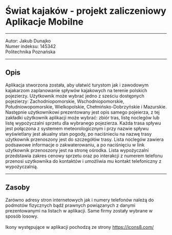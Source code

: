 # Świat kajaków - projekt zaliczeniowy Aplikacje Mobilne

---
Autor: Jakub Dunajko \
Numer indeksu: 145342 \
Politechnika Poznańska

---
## Opis

Aplikacja stworzona została, aby ułatwić turystom jak i zawodowym kajakarzom zaplanowanie spływów kajakowych na terenie polskich pojezierzy.
Użytkownik może wybrać jedno z sześciu dostępnych pojezierzy: Zachodniopomorskie, Wschodniopomorskie, Południowopomorskie, Wielkopolskie, Chełmińsko-Dobrzyńskie i Mazurskie. Następnie użytkownikowi prezentowany jest opis samego pojeierza, z tej zakładki użytkownik aplikacji może wybrać: zbiór tras, listę noclegów lub listę wypożyczalni sprzetu dla wybranego pojezierza. Każda trasa spływu jest połączona z systemem meteorologicznym i przy nazwie spływu wyświetlany jest akualny stan pogody,
po naciśnieciu na nazwę trasy użytkownik przenoszony jest do szczegółów trasy. Lista noclegów zawiera podsawowe informacje o zakwaterowaniu, a po naciśnięciu w link użytkownik przenoszony jest na stronę ośrodka. Lista wypożyczalni przedstawia zakres cenowy sprzetu oraz po interakcji z numerem telefonu przenosi uzytkownika do kontaktów i umożliwia mu kontakt telefoniczny z wypożyczalnią. 

---
## Zasoby

Zarówno adresy stron internetowych jak i numery telefonów należą do podmotów fizycznych bądź prawnych powiązanych z danymi prezentowanymi na listach w aplikacji.
Same firmy zostały wybrane w sposób losowy. \
\
Ikony występujące w aplikacji pochodzą ze strony <https://icons8.com/>

